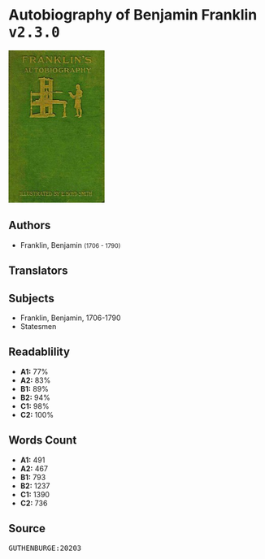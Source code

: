 # Autobiography of Benjamin Franklin <kbd>v2.3.0</kbd>

![](./cover.medium.jpg "")

## Authors


 - Franklin, Benjamin <small>(1706 - 1790)</small>

## Translators



## Subjects


 - Franklin, Benjamin, 1706-1790
 - Statesmen

## Readablility


 - **A1:** 77%
 - **A2:** 83%
 - **B1:** 89%
 - **B2:** 94%
 - **C1:** 98%
 - **C2:** 100%

## Words Count


 - **A1:** 491
 - **A2:** 467
 - **B1:** 793
 - **B2:** 1237
 - **C1:** 1390
 - **C2:** 736

## Source


<kbd>GUTHENBURGE:20203</kbd>
